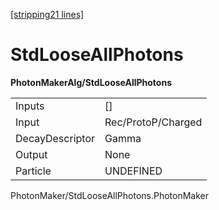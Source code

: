 [\[stripping21 lines\]](../stripping21-index.md)

# StdLooseAllPhotons

**PhotonMakerAlg/StdLooseAllPhotons**

|                 |                    |
|-----------------|--------------------|
| Inputs          | \[\]               |
| Input           | Rec/ProtoP/Charged |
| DecayDescriptor | Gamma              |
| Output          | None               |
| Particle        | UNDEFINED          |

PhotonMaker/StdLooseAllPhotons.PhotonMaker
